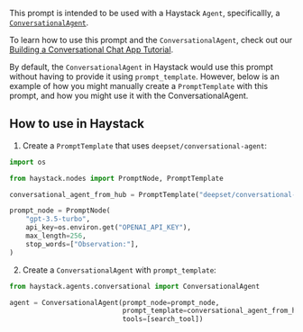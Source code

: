 This prompt is intended to be used with a Haystack `Agent`, specificallly, a [`ConversationalAgent`](https://docs.haystack.deepset.ai/docs/agent#conversational-agent).

To learn how to use this prompt and the `ConversationalAgent`, check out our [Building a Conversational Chat App Tutorial](https://haystack.deepset.ai/tutorials/24_building_chat_app).

By default, the `ConversationalAgent` in Haystack would use this prompt without having to provide it using `prompt_template`. However, below is an example of how you might manually create a `PromptTemplate` with this prompt, and how you might use it with the ConversationalAgent.

## How to use in Haystack

1. Create a `PromptTemplate` that uses `deepset/conversational-agent`:

```python
import os

from haystack.nodes import PromptNode, PromptTemplate

conversational_agent_from_hub = PromptTemplate("deepset/conversational-agent")

prompt_node = PromptNode(
    "gpt-3.5-turbo",
    api_key=os.environ.get("OPENAI_API_KEY"),
    max_length=256,
    stop_words=["Observation:"],
)
```

2. Create a `ConversationalAgent` with `prompt_template`:

```python
from haystack.agents.conversational import ConversationalAgent

agent = ConversationalAgent(prompt_node=prompt_node,
                            prompt_template=conversational_agent_from_hub,
                            tools=[search_tool])
```